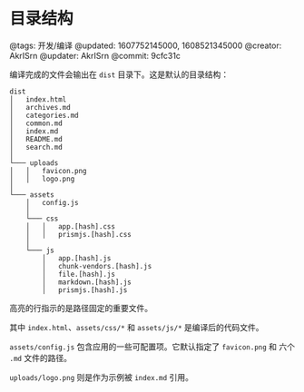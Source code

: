 # 目录结构

@tags: 开发/编译
@updated: 1607752145000, 1608521345000
@creator: AkrISrn
@updater: AkrISrn
@commit: 9cfc31c

编译完成的文件会输出在 `dist` 目录下。这是默认的目录结构：

```text|2,15,18-19,22-26
dist
│   index.html
│   archives.md
│   categories.md
│   common.md
│   index.md
│   README.md
│   search.md
│
└─── uploads
│   │   favicon.png
│   │   logo.png
│
└─── assets
    │   config.js
    │
    └─── css
    │   │   app.[hash].css
    │   │   prismjs.[hash].css
    │
    └─── js
        │   app.[hash].js
        │   chunk-vendors.[hash].js
        │   file.[hash].js
        │   markdown.[hash].js
        │   prismjs.[hash].js
```

高亮的行指示的是路径固定的重要文件。

其中 `index.html`、`assets/css/*` 和 `assets/js/*` 是编译后的代码文件。

`assets/config.js` 包含应用的一些可配置项。它默认指定了 `favicon.png` 和 六个 `.md` 文件的路径。

`uploads/logo.png` 则是作为示例被 `index.md` 引用。

